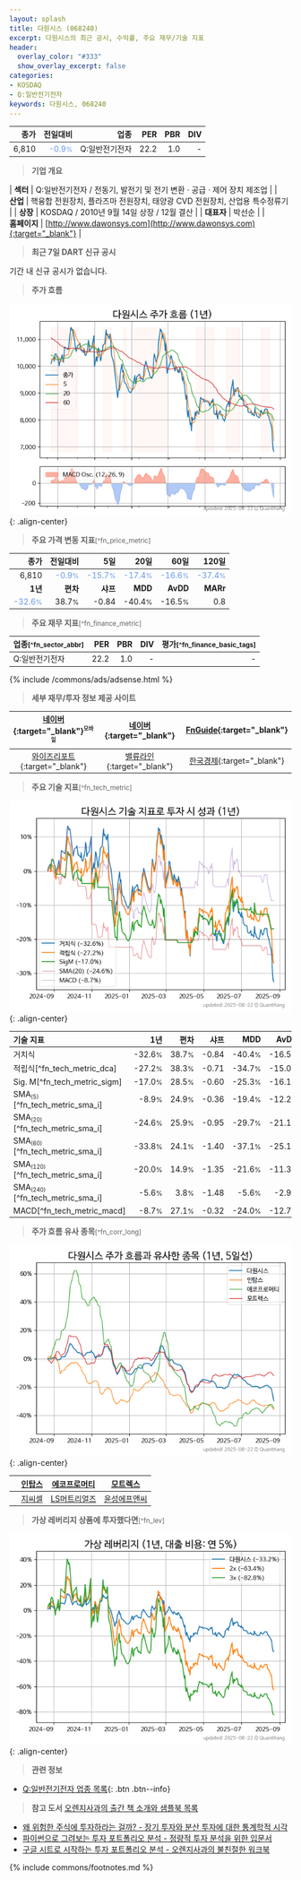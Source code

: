 ```yaml
---
layout: splash
title: 다원시스 (068240)
excerpt: 다원시스의 최근 공시, 수익률, 주요 재무/기술 지표
header:
  overlay_color: "#333"
  show_overlay_excerpt: false
categories:
- KOSDAQ
- Q:일반전기전자
keywords: 다원시스, 068240
---
```


| **종가** | **전일대비** | **업종** | **PER** | **PBR** | **DIV** |
| -------: | -----------: | -------: | ------: | ------: | ------: |
| 6,810 | <span style="color: cornflowerblue">-0.9<small>%</small></span> | Q:일반전기전자 | 22.2 | 1.0 | - |

<!-- more -->


> **기업 개요**<a id="company"></a>

| <span style="white-space:nowrap;">**섹터**</span> | Q:일반전기전자 / 전동기, 발전기 및 전기 변환 · 공급 · 제어 장치 제조업 |
| <span style="white-space:nowrap;">**산업**</span> | 핵융합 전원장치, 플라즈마 전원장치, 태양광 CVD 전원장치, 산업용 특수정류기 |
| <span style="white-space:nowrap;">**상장**</span> | KOSDAQ / 2010년 9월 14일 상장 / 12월 결산 |
| <span style="white-space:nowrap;">**대표자**</span> | 박선순 |
| <span style="white-space:nowrap;">**홈페이지**</span> | [http://www.dawonsys.com](http://www.dawonsys.com){:target="_blank"} |


> **최근 7일 DART 신규 공시**<a id="dart"></a>

기간 내 신규 공시가 없습니다.


> **주가 흐름**<a id="price"></a>

![068240](/stock/images/068240.png){: .align-center}


> **주요 가격 변동 지표**<small>[^fn_price_metric]</small>

| **종가** | **전일대비** | **5일** | **20일** | **60일** | **120일** |
| -------: | -----------: | ------: | -------: | -------: | --------: |
| 6,810 | <span style="color: cornflowerblue">-0.9<small>%</small></span> | <span style="color: cornflowerblue">-15.7<small>%</small></span> | <span style="color: cornflowerblue">-17.4<small>%</small></span> | <span style="color: cornflowerblue">-16.6<small>%</small></span> | <span style="color: cornflowerblue">-37.4<small>%</small></span> |
| **1년** | **편차** | **샤프** | **MDD** | **AvDD** | **MARr** |
| <span style="color: cornflowerblue">-32.6<small>%</small></span> | 38.7<small>%</small> | -0.84 | -40.4<small>%</small> | -16.5<small>%</small> | 0.8 |


> **주요 재무 지표**<small>[^fn_finance_metric]</small>

| **업종**<small>[^fn_sector_abbr]</small> | **PER** | **PBR** | **DIV** | **평가**<small>[^fn_finance_basic_tags]</small> |
| :--------------------------------------- | ------: | ------: | ------: | ----------------------------------------------: |
| Q:일반전기전자 | 22.2 | 1.0 | - | - |



{% include /commons/ads/adsense.html %}

> **세부 재무/투자 정보 제공 사이트**

| [네이버](https://m.stock.naver.com/domestic/stock/068240/finance/summary){:target="_blank"}<sup><small>모바일</small></sup> | [네이버](https://finance.naver.com/item/coinfo.naver?code=068240){:target="_blank"} | [FnGuide](https://comp.fnguide.com/SVO2/ASP/SVD_Invest.asp?gicode=A068240&MenuYn=Y){:target="_blank"} |
| :---: | :---: | :---: |
| [와이즈리포트](https://comp.wisereport.co.kr/company/c1040001.aspx?cmp_cd=068240){:target="_blank"} | [밸류라인](https://www.valueline.co.kr/finance/summary/068240){:target="_blank"} | [한국경제](https://markets.hankyung.com/stock/068240/financial-summary){:target="_blank"} |


> **주요 기술 지표**<small>[^fn_tech_metric]</small>


![068240](/stock/images/068240_tech.png){: .align-center}

| **기술 지표** | **1년** | **편차** | **샤프** | **MDD** | **AvDD** |
| :------------ | ------: | -----------: | -------: | ------: | -------: |
| 거치식 | -32.6<small>%</small> | 38.7<small>%</small> | -0.84 | -40.4<small>%</small> | -16.5<small>%</small> |
| 적립식[^fn_tech_metric_dca] | -27.2<small>%</small> | 38.3<small>%</small> | -0.71 | -34.7<small>%</small> | -15.0<small>%</small> |
| Sig. M[^fn_tech_metric_sigm] | -17.0<small>%</small> | 28.5<small>%</small> | -0.60 | -25.3<small>%</small> | -16.1<small>%</small> |
| SMA<small><sub>(5)</sub></small>[^fn_tech_metric_sma_i] | -8.9<small>%</small> | 24.9<small>%</small> | -0.36 | -19.4<small>%</small> | -12.2<small>%</small> |
| SMA<small><sub>(20)</sub></small>[^fn_tech_metric_sma_i] | -24.6<small>%</small> | 25.9<small>%</small> | -0.95 | -29.7<small>%</small> | -21.1<small>%</small> |
| SMA<small><sub>(60)</sub></small>[^fn_tech_metric_sma_i] | -33.8<small>%</small> | 24.1<small>%</small> | -1.40 | -37.1<small>%</small> | -25.1<small>%</small> |
| SMA<small><sub>(120)</sub></small>[^fn_tech_metric_sma_i] | -20.0<small>%</small> | 14.9<small>%</small> | -1.35 | -21.6<small>%</small> | -11.3<small>%</small> |
| SMA<small><sub>(240)</sub></small>[^fn_tech_metric_sma_i] | -5.6<small>%</small> | 3.8<small>%</small> | -1.48 | -5.6<small>%</small> | -2.9<small>%</small> |
| MACD[^fn_tech_metric_macd] | -8.7<small>%</small> | 27.1<small>%</small> | -0.32 | -24.0<small>%</small> | -12.7<small>%</small> |


> **주가 흐름 유사 종목**<a id="corr"></a><small>[^fn_corr_long]</small>

![068240](/stock/images/068240_corr.png){: .align-center}

|       | [인탑스](/049070/) | [에코프로머티](/450080/) | [모트렉스](/118990/) |
| :---: | :------------------------------------: | :------------------------------------: | :------------------------------------: |
|       | [지씨셀](/144510/) | [LS머트리얼즈](/417200/) | [윤성에프앤씨](/372170/) |


> **가상 레버리지 상품에 투자했다면**<a id="2x"></a><small>[^fn_lev]</small>

![068240](/stock/images/068240_2x.png){: .align-center}


> **관련 정보**

- [Q:일반전기전자 업종 목록](/stats/sector/kosdaq_업종_일반전기전자_종목/){: .btn .btn--info}

> **참고 도서** [오렌지사과의 출간 책 소개와 샘플북 목록](https://kongdori.tistory.com/691)

- [왜 위험한 주식에 투자하라는 걸까? - 장기 투자와 분산 투자에 대한 통계학적 시각](https://kongdori.tistory.com/421)
- [파이썬으로 그려보는 투자 포트폴리오 분석  - 정량적 투자 분석을 위한 입문서](https://kongdori.tistory.com/643)
- [구글 시트로 시작하는 투자 포트폴리오 분석 - 오렌지사과의 불친절한 워크북](https://kongdori.tistory.com/449)


{% include commons/footnotes.md %}